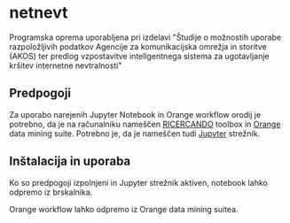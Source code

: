 # netnevt
Programska oprema uporabljena pri izdelavi "Študije o možnostih uporabe razpoložljivih podatkov Agencije za komunikacijska omrežja in storitve (AKOS) ter predlog vzpostavitve inteligentnega sistema za ugotavljanje kršitev internetne nevtralnosti"

Predpogoji
------------
Za uporabo narejenih Jupyter Notebook in Orange workflow orodij je potrebno, da je 
na računalniku nameščen [RICERCANDO] toolbox in [Orange] data mining suite.
Potrebno je, da je nameščen tudi [Jupyter] strežnik.

[Orange]: https://orange.biolab.si/download/
[RICERCANDO]: https://github.com/ivek1312/ricercando
[Jupyter]: http://jupyter.org/install

Inštalacija in uporaba
------------
Ko so predpogoji izpolnjeni in Jupyter strežnik aktiven, notebook lahko odpremo iz brskalnika. 

Orange workflow lahko odpremo iz Orange data mining suitea.

